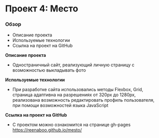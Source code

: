 # Проект 4: Место

### Обзор

* Описание проекта
* Используемые технологии
* Ссылка на проект на GitHub

**Описание проекта**

* Одностраничный сайт, реализующий личную страницу с возможностью выкладывать фото

**Используемые технологии**

* При разработке сайта использовались методы Flexbox, Grid, страница адаптивна на разрешениях от 320px до 1280px, реализована возможность редактировать профиль пользователя, при помощи возможностей языка JavaScript

**Ссылка на проект на GitHub**

* С проектом можно ознакомится на странице gh-pages https://reenaboo.github.io/mesto/